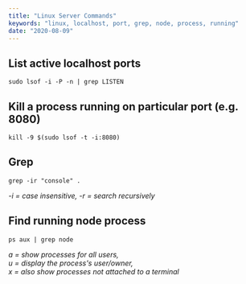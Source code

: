 ```yaml
---
title: "Linux Server Commands"
keywords: "linux, localhost, port, grep, node, process, running"
date: "2020-08-09"
---
```


## List active localhost ports

```
sudo lsof -i -P -n | grep LISTEN
```

## Kill a process running on particular port (e.g. 8080)

```
kill -9 $(sudo lsof -t -i:8080)
```

## Grep

```
grep -ir "console" .
```

_-i = case insensitive, -r = search recursively_

## Find running node process

```
ps aux | grep node
```

_a = show processes for all users,<br>u = display the process's user/owner,<br>x = also show processes not attached to a terminal_
